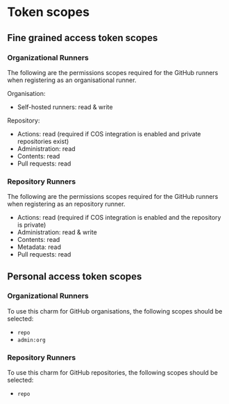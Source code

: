 # Token scopes

## Fine grained access token scopes

### Organizational Runners

The following are the permissions scopes required for the GitHub runners when registering as an
organisational runner.

Organisation:

- Self-hosted runners: read & write

Repository:

- Actions: read (required if COS integration is enabled and private repositories exist)
- Administration: read
- Contents: read
- Pull requests: read

### Repository Runners

The following are the permissions scopes required for the GitHub runners when registering as an
repository runner.

- Actions: read (required if COS integration is enabled and the repository is private)
- Administration: read & write
- Contents: read
- Metadata: read
- Pull requests: read

## Personal access token scopes

### Organizational Runners

To use this charm for GitHub organisations, the following scopes should be selected:

- `repo`
- `admin:org`

### Repository Runners

To use this charm for GitHub repositories, the following scopes should be selected:

- `repo`